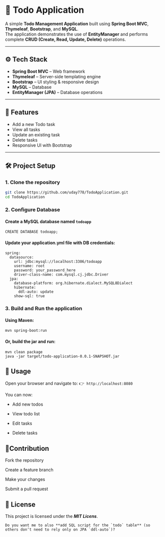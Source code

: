 # 📝 Todo Application

A simple **Todo Management Application** built using **Spring Boot MVC**, **Thymeleaf**, **Bootstrap**, and **MySQL**.  
The application demonstrates the use of **EntityManager** and performs complete **CRUD (Create, Read, Update, Delete)** operations.

---

## ⚙️ Tech Stack
- **Spring Boot MVC** – Web framework
- **Thymeleaf** – Server-side templating engine
- **Bootstrap** – UI styling & responsive design
- **MySQL** – Database
- **EntityManager (JPA)** – Database operations

---

## 🚀 Features
- Add a new Todo task
- View all tasks
- Update an existing task
- Delete tasks
- Responsive UI with Bootstrap

---

## 🛠️ Project Setup

### 1. Clone the repository
```bash
git clone https://github.com/uday778/TodoApplication.git
cd TodoApplication
```
### 2. Configure Database
#### Create a MySQL database named ```todoapp```
```
CREATE DATABASE todoapp;
```
#### Update your application.yml file with DB credentials:
```
spring:
  datasource:
    url: jdbc:mysql://localhost:3306/todoapp
    username: root
    password: your_password_here
    driver-class-name: com.mysql.cj.jdbc.Driver
  jpa:
    database-platform: org.hibernate.dialect.MySQL8Dialect
    hibernate:
      ddl-auto: update
    show-sql: true
```
### 3. Build and Run the application
#### Using Maven:
```
mvn spring-boot:run
```
#### Or, build the jar and run:
```
mvn clean package
java -jar target/todo-application-0.0.1-SNAPSHOT.jar
```

## 📌 Usage
Open your browser and navigate to:
👉```  http://localhost:8080 ```

You can now:

- Add new todos

- View todo list

- Edit tasks

- Delete tasks



## 🤝Contribution
Fork the repository

Create a feature branch

Make your changes

Submit a pull request

## 📜 License
This project is licensed under the ***MIT Licens***.
```
Do you want me to also **add SQL script for the `todo` table** (so others don’t need to rely only on JPA `ddl-auto`)?
```

